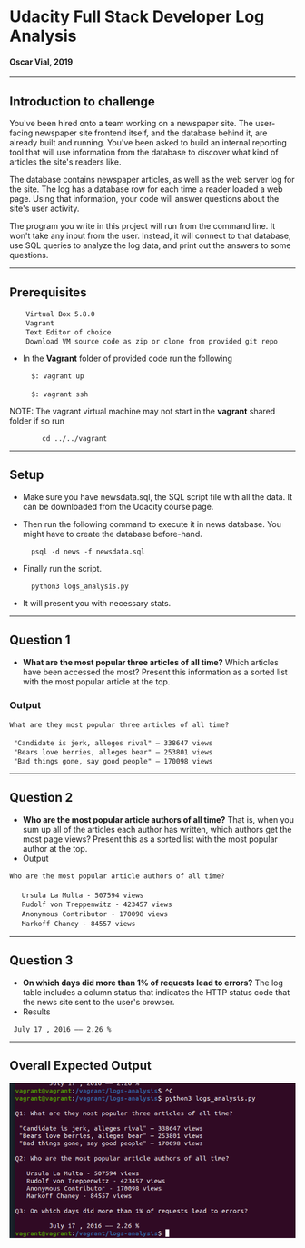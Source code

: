 # Udacity Full Stack Developer Log Analysis
#### Oscar Vial, 2019
---

## Introduction to challenge
You've been hired onto a team working on a newspaper site. The user-facing newspaper site frontend itself, and the database behind it, are already built and running. You've been asked to build an internal reporting tool that will use information from the database to discover what kind of articles the site's readers like.

The database contains newspaper articles, as well as the web server log for the site. The log has a database row for each time a reader loaded a web page. Using that information, your code will answer questions about the site's user activity.

The program you write in this project will run from the command line. It won't take any input from the user. Instead, it will connect to that database, use SQL queries to analyze the log data, and print out the answers to some questions.

---

## Prerequisites
        
        Virtual Box 5.8.0
        Vagrant
        Text Editor of choice
        Download VM source code as zip or clone from provided git repo

- In the **Vagrant** folder of provided code run the following
        
        $: vagrant up

        $: vagrant ssh

 
 NOTE: The vagrant virtual machine may not start in the **vagrant** shared folder if so run 

            cd ../../vagrant

---
## Setup

- Make sure you have newsdata.sql, the SQL script file with all the data. It can be downloaded from the Udacity course page.

- Then run the following command to execute it in news database. You might have to create the database before-hand.

        psql -d news -f newsdata.sql

- Finally run the script.

        python3 logs_analysis.py

- It will present you with necessary stats.

---
## Question 1
- **What are the most popular three articles of all time?** Which articles have been accessed the most? Present this information as a sorted list with the      most popular article at the top.
### Output
``` 
What are they most popular three articles of all time?

 "Candidate is jerk, alleges rival" — 338647 views
 "Bears love berries, alleges bear" — 253801 views
 "Bad things gone, say good people" — 170098 views
```
---

## Question 2
- **Who are the most popular article authors of all time?** That is, when you sum up all of the articles each author has written, which authors get the most page views? Present this as a sorted list with the most popular author at the top.
- Output
```md
Who are the most popular article authors of all time?

   Ursula La Multa - 507594 views
   Rudolf von Treppenwitz - 423457 views
   Anonymous Contributor - 170098 views
   Markoff Chaney - 84557 views
```
---
## Question 3
 - **On which days did more than 1% of requests lead to errors?** The log table includes a column status that indicates the HTTP status code that the news site sent to the user's browser.
 - Results
 ```
  July 17 , 2016 —— 2.26 %
```
---
## Overall Expected Output
![output](./readmeAssets/output.png)